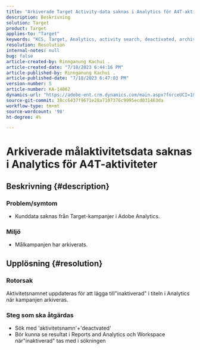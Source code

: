 ```yaml
---
title: "Arkiverade Target Activity-data saknas i Analytics för A4T-aktiviteter"
description: Beskrivning
solution: Target
product: Target
applies-to: "Target"
keywords: "KCS, Target, Analytics, activity search, deactivated, archived"
resolution: Resolution
internal-notes: null
bug: false
article-created-by: Rinnganung Kachui .
article-created-date: "7/18/2023 6:44:16 PM"
article-published-by: Rinnganung Kachui .
article-published-date: "7/18/2023 6:47:03 PM"
version-number: 5
article-number: KA-14062
dynamics-url: "https://adobe-ent.crm.dynamics.com/main.aspx?forceUCI=1&pagetype=entityrecord&etn=knowledgearticle&id=dd715114-9b25-ee11-9cbd-6045bd006b4b"
source-git-commit: 38cc6437f9671e28a7107376c9995ecd031463da
workflow-type: tm+mt
source-wordcount: '98'
ht-degree: 4%

---
```


# Arkiverade målaktivitetsdata saknas i Analytics för A4T-aktiviteter

## Beskrivning {#description}




### Problem/symtom



- Kunddata saknas från Target-kampanjer i Adobe Analytics.




### Miljö



- Målkampanjen har arkiverats.



## Upplösning {#resolution}


### Rotorsak



Aktivitetsnamnet uppdateras för att lägga till&quot;inaktiverad&quot; i titeln i Analytics när kampanjen arkiveras.



### Steg som ska åtgärdas



- Sök med &#39;aktivitetsnamn&#39;+&#39;deactvated&#39;
- Bör kunna se resultat i Reports and Analytics och Workspace när&quot;inaktiverad&quot; tas med i sökningen

